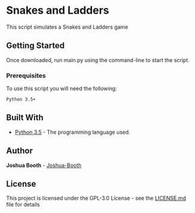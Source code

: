 # Snakes and Ladders
This script simulates a Snakes and Ladders game

## Getting Started

Once downloaded, run main.py using the command-line to start the script.

### Prerequisites

To use this script you will need the following:

```
Python 3.5+
```

## Built With

* [Python 3.5](https://docs.python.org/3.5/) - The programming language used.

## Author

**Joshua Booth** - [Joshua-Booth](https://github.com/Joshua-Booth)


## License

This project is licensed under the GPL-3.0 License - see the [LICENSE.md](LICENSE.md) file for details
